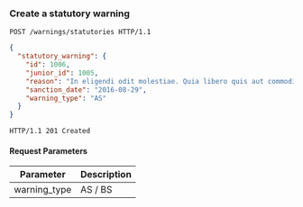 ### Create a statutory warning

```http
POST /warnings/statutories HTTP/1.1
```

```json
{
  "statutory_warning": {
    "id": 1006,
    "junior_id": 1005,
    "reason": "In eligendi odit molestiae. Quia libero quis aut commodi dignissimos. Voluptatibus temporibus voluptatem ut voluptatum.",
    "sanction_date": "2016-08-29",
    "warning_type": "AS"
  }
}
```

```http
HTTP/1.1 201 Created
```

#### Request Parameters

Parameter               | Description
----------------------- | ------
warning_type            | AS / BS
